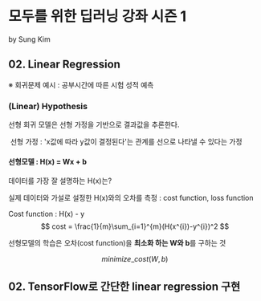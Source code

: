 # 모두를 위한 딥러닝 강좌 시즌 1

by Sung Kim 



## 02. Linear Regression



※ 회귀문제 예시 : 공부시간에 따른 시험 성적 예측



### (Linear) Hypothesis

선형 회귀 모델은 선형 가정을 기반으로 결과값을 추론한다.

​	선형 가정 : 'x값에 따라 y값이 결정된다'는 관계를 선으로 나타낼 수 있다는 가정



#### 선형모델 : **H(x) = Wx + b**

데이터를 가장 잘 설명하는 H(x)는?

실제 데이터와 가설로 설정한 H(x)와의 오차를 측정 : cost function, loss function



Cost function : H(x) - y
$$
cost = \frac{1}{m}\sum_{i=1}^{m}(H(x^{i})-y^{i})^2
$$


선형모델의 학습은 오차(cost function)을 **최소화 하는 W와 b**를 구하는 것


$$
minimize\_cost(W, b)
$$




## 02. TensorFlow로 간단한 linear regression 구현



```

```

